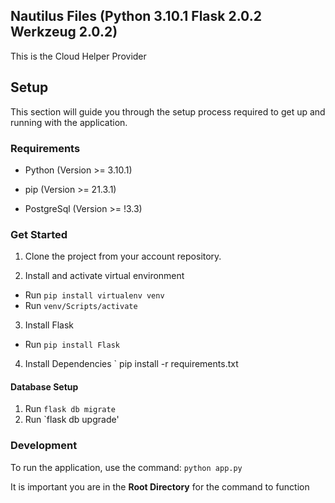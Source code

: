 ## Nautilus Files (Python 3.10.1 Flask 2.0.2 Werkzeug 2.0.2)

This is the Cloud Helper Provider

## Setup

This section will guide you through the setup process required to get up and running with the application.

### Requirements

-   Python (Version >= 3.10.1)

-   pip (Version >= 21.3.1)

-   PostgreSql (Version >= !3.3)

### Get Started

1. Clone the project from your account repository.

2. Install and activate virtual environment
- Run `pip install virtualenv venv`
- Run `venv/Scripts/activate`

3. Install Flask
- Run `pip install Flask`

4. Install Dependencies
` pip install -r requirements.txt


#### Database Setup
1. Run `flask db migrate`
2. Run `flask db upgrade'

### Development

To run the application, use the command: `python app.py`

It is important you are in the **Root Directory** for the command to function


